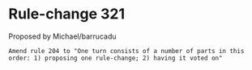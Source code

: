 # Rule-change 321

Proposed by Michael/barrucadu

```
Amend rule 204 to "One turn consists of a number of parts in this order: 1) proposing one rule-change; 2) having it voted on"
```